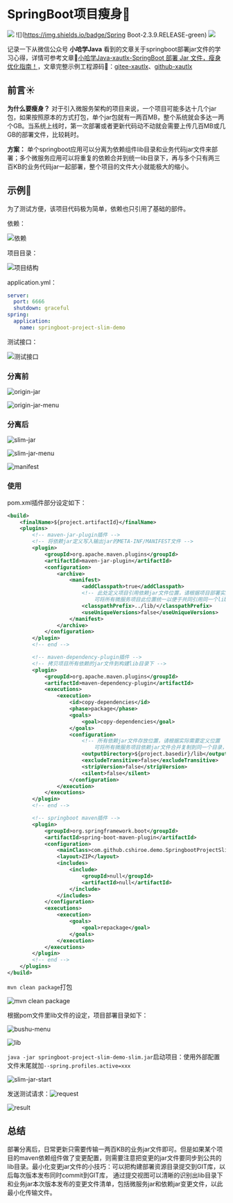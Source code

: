 # SpringBoot项目瘦身💪

![](https://img.shields.io/badge/JDK-1.8+-orange)	![](https://img.shields.io/badge/Spring Boot-2.3.9.RELEASE-green)	![](https://img.shields.io/badge/Maven-3.6.0-blue)

记录一下从微信公众号 **小哈学Java** 看到的文章关于springboot部署jar文件的学习心得，详情可参考文章🔗[小哈学Java-xautlx-SpringBoot 部署 Jar 文件，瘦身优化指南！](https://mp.weixin.qq.com/s/sZv9GXNDTWoONVRXEldkbQ)，文章完整示例工程源码🔗：[gitee-xautlx](https://gitee.com/xautlx/package-optimize-demo)、[github-xautlx](https://github.com/xautlx/package-optimize-demo)



## 前言☀

**为什么要瘦身？** 对于引入微服务架构的项目来说，一个项目可能多达十几个jar包，如果按照原本的方式打包，单个jar包就有一两百MB，整个系统就会多达一两个GB。当系统上线时，第一次部署或者更新代码动不动就会需要上传几百MB或几GB的部署文件，比较耗时。



**方案：** 单个springboot应用可以分离为依赖组件lib目录和业务代码jar文件来部署；多个微服务应用可以将重复的依赖合并到统一lib目录下，再与多个只有两三百KB的业务代码jar一起部署，整个项目的文件大小就能极大的缩小。



## 示例👀

为了测试方便，该项目代码极为简单，依赖也只引用了基础的部件。

依赖：

![依赖](./src/main/resources/static/images/yilai.png)



项目目录：

![项目结构](./src/main/resources/static/images/xiangmujiegou.png)



application.yml：

```yaml
server:
  port: 6666
  shutdown: graceful
spring:
  application:
    name: springboot-project-slim-demo
```



测试接口：

![测试接口](./src/main/resources/static/images/ceshijiekou.png)



### 分离前

![origin-jar](./src/main/resources/static/images/origin-jar.png)



![origin-jar-menu](./src/main/resources/static/images/origin-jar-menu.png)



### 分离后

![slim-jar](./src/main/resources/static/images/slim-jar.png)



![slim-jar-menu](./src/main/resources/static/images/slim-jar-menu.png)



![manifest](./src/main/resources/static/images/manifest.png)



### 使用

pom.xml插件部分设定如下：

```xml
<build>
    <finalName>${project.artifactId}</finalName>
    <plugins>
        <!-- maven-jar-plugin插件 -->
        <!-- 将依赖jar定义写入输出jar的META-INF/MANIFEST文件 -->
        <plugin>
            <groupId>org.apache.maven.plugins</groupId>
            <artifactId>maven-jar-plugin</artifactId>
            <configuration>
                <archive>
                    <manifest>
                        <addClasspath>true</addClasspath>
                        <!-- 此处定义项目引用依赖jar文件位置，请根据项目部署实际需要定义位置
                            可将所有微服务项目此位置统一以便于共同引用同一个lib目录，方便部署 -->
                        <classpathPrefix>../lib/</classpathPrefix>
                        <useUniqueVersions>false</useUniqueVersions>
                    </manifest>
                </archive>
            </configuration>
        </plugin>
        <!-- end -->

        <!-- maven-dependency-plugin插件 -->
        <!-- 拷贝项目所有依赖的jar文件到构建lib目录下 -->
        <plugin>
            <groupId>org.apache.maven.plugins</groupId>
            <artifactId>maven-dependency-plugin</artifactId>
            <executions>
                <execution>
                    <id>copy-dependencies</id>
                    <phase>package</phase>
                    <goals>
                        <goal>copy-dependencies</goal>
                    </goals>
                    <configuration>
                        <!-- 所有依赖jar文件存放位置，请根据实际需要定义位置
                            可将所有微服务项目依赖jar文件合并复制到同一个目录，方便部署 -->
                        <outputDirectory>${project.basedir}/lib</outputDirectory>
                        <excludeTransitive>false</excludeTransitive>
                        <stripVersion>false</stripVersion>
                        <silent>false</silent>
                    </configuration>
                </execution>
            </executions>
        </plugin>
        <!-- end -->

        <!-- springboot maven插件 -->
        <plugin>
            <groupId>org.springframework.boot</groupId>
            <artifactId>spring-boot-maven-plugin</artifactId>
            <configuration>
                <mainClass>com.github.cshiroe.demo.SpringbootProjectSlimDemoApplication</mainClass>
                <layout>ZIP</layout>
                <includes>
                    <include>
                        <groupId>null</groupId>
                        <artifactId>null</artifactId>
                    </include>
                </includes>
            </configuration>
            <executions>
                <execution>
                    <goals>
                        <goal>repackage</goal>
                    </goals>
                </execution>
            </executions>
        </plugin>
        <!-- end -->
    </plugins>
</build>
```



`mvn clean package`打包

![mvn clean package](./src/main/resources/static/images/mvn-clean-package.png)

根据pom文件里lib文件的设定，项目部署目录如下：

![bushu-menu](./src/main/resources/static/images/bushu-menu.png)

![lib](./src/main/resources/static/images/bushu-menu-lib.png)



`java -jar springboot-project-slim-demo-slim.jar`启动项目：使用外部配置文件末尾就加`--spring.profiles.active=xxx`

![slim-jar-start](./src/main/resources/static/images/slim-jar-start.png)



发送测试请求：![request](./src/main/resources/static/images/request.png)



![result](./src/main/resources/static/images/result.png)



## 总结

部署分离后，日常更新只需要传输一两百KB的业务jar文件即可。但是如果某个项目的maven依赖组件做了变更配置，则需要注意把变更的jar文件要同步到公共的lib目录。最小化变更jar文件的小技巧：可以把构建部署资源目录提交到GIT库，以后每次版本发布同时commit到GIT库， 通过提交视图可以清晰的识别出lib目录下和业务jar本次版本发布的变更文件清单，包括微服务jar和依赖jar变更文件，以此最小化传输文件。
